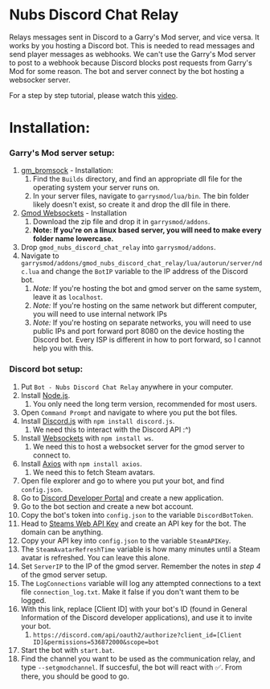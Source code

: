 # Nubs Discord Chat Relay
Relays messages sent in Discord to a Garry's Mod server, and vice versa. It works by you hosting a Discord bot. This is needed to read messages and send player messages as webhooks. We can't use the Garry's Mod server to post to a webhook because Discord blocks post requests from Garry's Mod for some reason. The bot and server connect by the bot hosting a websocker server.

For a step by step tutorial, please watch this [video]().

# Installation:
### Garry's Mod server setup:
1. [gm_bromsock](https://github.com/Bromvlieg/gm_bromsock) - Installation:
    1. Find the `Builds` directory, and find an appropriate dll file for the operating system your server runs on.
    2. In your server files, navigate to `garrysmod/lua/bin`. The bin folder likely doesn't exist, so create it and drop the dll file in there.
2. [Gmod Websockets](https://github.com/HunterNL/Gmod-Websockets) - Installation
    1. Download the zip file and drop it in `garrysmod/addons`. 
    2. **Note: If you're on a linux based server, you will need to make every folder name lowercase.**
3. Drop `gmod_nubs_discord_chat_relay` into `garrysmod/addons`.
4. Navigate to `garrysmod/addons/gmod_nubs_discord_chat_relay/lua/autorun/server/ndc.lua` and change the `BotIP` variable to the IP address of the Discord bot.
    1. *Note:* If you're hosting the bot and gmod server on the same system, leave it as `localhost`.
    2. *Note:* If you're hosting on the same network but different computer, you will need to use internal network IPs
    3. *Note:* If you're hosting on separate networks, you will need to use public IPs and port forward port 8080 on the device hosting the Discord bot. Every ISP is different in how to port forward, so I cannot help you with this.

### Discord bot setup:
1. Put `Bot - Nubs Discord Chat Relay` anywhere in your computer.
2. Install [Node.js](https://nodejs.org/en/).
    1. You only need the long term version, recommended for most users.
3. Open `Command Prompt` and navigate to where you put the bot files.
4. Install [Discord.js](https://discord.js.org/#/docs/main/stable/general/welcome) with `npm install discord.js`.
    1. We need this to interact with the Discord API :^)
5. Install [Websockets](https://github.com/websockets/ws) with `npm install ws`.
    1. We need this to host a websocket server for the gmod server to connect to.
6. Install [Axios](https://github.com/axios/axios) with `npm install axios`.
    1. We need this to fetch Steam avatars. 
7. Open file explorer and go to where you put your bot, and find `config.json`.
8. Go to [Discord Developer Portal](https://discord.com/developers/applications) and create a new application.
9. Go to the bot section and create a new bot account.
10. Copy the bot's token into `config.json` to the variable `DiscordBotToken`.
11. Head to [Steams Web API Key](https://steamcommunity.com/dev/apikey) and create an API key for the bot. The domain can be anything.
12. Copy your API key into `config.json` to the variable `SteamAPIKey`.
13. The `SteamAvatarRefreshTime` variable is how many minutes until a Steam avatar is refreshed. You can leave this alone.
14. Set `ServerIP` to the IP of the gmod server. Remember the notes in *step 4* of the gmod server setup.
15. The `LogConnections` variable will log any attempted connections to a text file `connection_log.txt`. Make it false if you don't want them to be logged.
16. With this link, replace \[Client ID] with your bot's ID (found in General Information of the Discord developer applications), and use it to invite your bot. 
    1. `https://discord.com/api/oauth2/authorize?client_id=[Client ID]&permissions=536872000&scope=bot`
17. Start the bot with `start.bat`.
18. Find the channel you want to be used as the communication relay, and type `--setgmodchannel`. If succesful, the bot will react with ✅. From there, you should be good to go.
